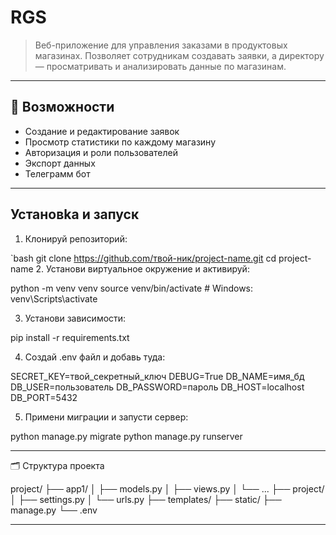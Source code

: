 # RGS


> Веб-приложение для управления заказами в продуктовых магазинах. Позволяет сотрудникам создавать заявки, 
> а директору — просматривать и анализировать данные по
> магазинам.

---

## 🚀 Возможности

- Создание и редактирование заявок
-  Просмотр статистики по каждому магазину
-  Авторизация и роли пользователей
-  Экспорт данных
- Телеграмм бот

---

## Установka и запуск

1. Клонируй репозиторий:

`bash
git clone https://github.com/твой-ник/project-name.git
cd project-name
2. Установи виртуальное окружение и активируй:



python -m venv venv
source venv/bin/activate   # Windows: venv\Scripts\activate

3. Установи зависимости:



pip install -r requirements.txt

4. Создай .env файл и добавь туда:



SECRET_KEY=твой_секретный_ключ
DEBUG=True
DB_NAME=имя_бд
DB_USER=пользователь
DB_PASSWORD=пароль
DB_HOST=localhost
DB_PORT=5432

5. Примени миграции и запусти сервер:



python manage.py migrate
python manage.py runserver


---

🗂️ Структура проекта

project/
├── app1/
│   ├── models.py
│   ├── views.py
│   └── ...
├── project/
│   ├── settings.py
│   └── urls.py
├── templates/
├── static/
├── manage.py
└── .env


---
